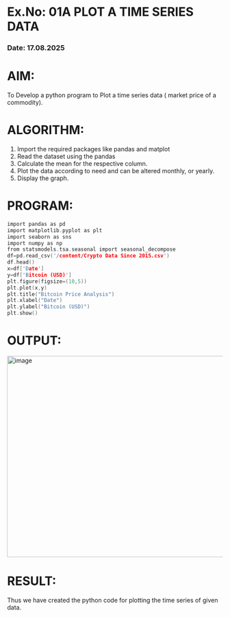 # Ex.No: 01A PLOT A TIME SERIES DATA
###  Date: 17.08.2025

# AIM:
To Develop a python program to Plot a time series data ( market price of a commodity).

# ALGORITHM:
1. Import the required packages like pandas and matplot
2. Read the dataset using the pandas
3. Calculate the mean for the respective column.
4. Plot the data according to need and can be altered monthly, or yearly.
5. Display the graph.
# PROGRAM:
```c
import pandas as pd
import matplotlib.pyplot as plt
import seaborn as sns
import numpy as np
from statsmodels.tsa.seasonal import seasonal_decompose
df=pd.read_csv('/content/Crypto Data Since 2015.csv')
df.head()
x=df['Date']
y=df['Bitcoin (USD)']
plt.figure(figsize=(10,5))
plt.plot(x,y)
plt.title("Bitcoin Price Analysis")
plt.xlabel("Date")
plt.ylabel("Bitcoin (USD)")
plt.show()
```

# OUTPUT:

<img width="881" height="470" alt="image" src="https://github.com/user-attachments/assets/6ca4bea2-8028-4605-a693-f200d05ed739" />

# RESULT:
Thus we have created the python code for plotting the time series of given data.
